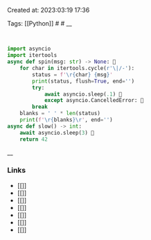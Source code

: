  

Created at: 2023:03:19 17:36

Tags: [[Python]] #   #
__ 

##

``` python 

import asyncio
import itertools
async def spin(msg: str) -> None: 
	for char in itertools.cycle(r'\|/-'):
		status = f'\r{char} {msg}'
		print(status, flush=True, end='')
		try:
			await asyncio.sleep(.1) 
			except asyncio.CancelledError: 
		break
	blanks = ' ' * len(status)
	print(f'\r{blanks}\r', end='')
async def slow() -> int:
	await asyncio.sleep(3) 
	return 42

```

__

### Links

- [[]]
- [[]]
- [[]]
- [[]]
- [[]]
- [[]]
- [[]]